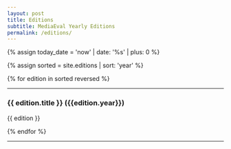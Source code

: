 ```yaml
---
layout: post
title: Editions
subtitle: MediaEval Yearly Editions
permalink: /editions/
---
```



{% assign today_date = 'now' | date: '%s' | plus: 0 %}

{% assign sorted = site.editions | sort: 'year' %}

{% for edition in sorted reversed %}
 <hr>
 <h3>{{ edition.title }} ({{edition.year}})</h3>

 {{ edition }}

{% endfor %}

<hr>
